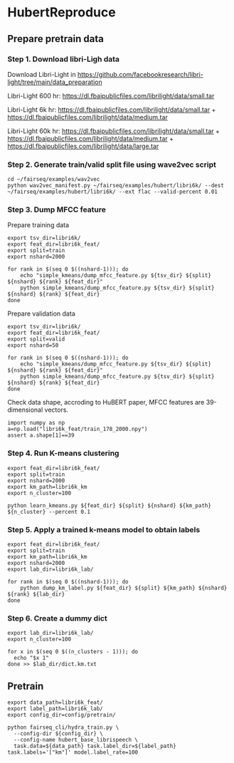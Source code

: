 # HubertReproduce

## Prepare pretrain data

### Step 1. Download libri-Ligh data

Download Libri-Light in https://github.com/facebookresearch/libri-light/tree/main/data_preparation

Libri-Light 600 hr: https://dl.fbaipublicfiles.com/librilight/data/small.tar

Libri-Light 6k hr: https://dl.fbaipublicfiles.com/librilight/data/small.tar + https://dl.fbaipublicfiles.com/librilight/data/medium.tar

Libri-Light 60k hr: https://dl.fbaipublicfiles.com/librilight/data/small.tar + https://dl.fbaipublicfiles.com/librilight/data/medium.tar + https://dl.fbaipublicfiles.com/librilight/data/large.tar

### Step 2. Generate train/valid split file using wave2vec script

```
cd ~/fairseq/examples/wav2vec
python wav2vec_manifest.py ~/fairseq/examples/hubert/libri6k/ --dest ~/fairseq/examples/hubert/libri6k/ --ext flac --valid-percent 0.01
```

### Step 3. Dump MFCC feature

Prepare training data

```
export tsv_dir=libri6k/
export feat_dir=libri6k_feat/
export split=train
export nshard=2000

for rank in $(seq 0 $((nshard-1))); do
	echo "simple_kmeans/dump_mfcc_feature.py ${tsv_dir} ${split} ${nshard} ${rank} ${feat_dir}"
	python simple_kmeans/dump_mfcc_feature.py ${tsv_dir} ${split} ${nshard} ${rank} ${feat_dir}
done
```

Prepare validation data 

```
export tsv_dir=libri6k/
export feat_dir=libri6k_feat/
export split=valid
export nshard=50

for rank in $(seq 0 $((nshard-1))); do
	echo "simple_kmeans/dump_mfcc_feature.py ${tsv_dir} ${split} ${nshard} ${rank} ${feat_dir}"
	python simple_kmeans/dump_mfcc_feature.py ${tsv_dir} ${split} ${nshard} ${rank} ${feat_dir}
done
```

Check data shape, accroding to HuBERT paper, MFCC features are 39-dimensional vectors.

```
import numpy as np
a=np.load("libri6k_feat/train_178_2000.npy")
assert a.shape[1]==39
```

### Step 4. Run K-means clustering

```
export feat_dir=libri6k_feat/
export split=train
export nshard=2000
export km_path=libri6k_km
export n_cluster=100

python learn_kmeans.py ${feat_dir} ${split} ${nshard} ${km_path} ${n_cluster} --percent 0.1
```

### Step 5. Apply a trained k-means model to obtain labels 

```
export feat_dir=libri6k_feat/
export split=train
export km_path=libri6k_km
export nshard=2000
export lab_dir=libri6k_lab/

for rank in $(seq 0 $((nshard-1))); do
	python dump_km_label.py ${feat_dir} ${split} ${km_path} ${nshard} ${rank} ${lab_dir}
done
```

### Step 6. Create a dummy dict

```
export lab_dir=libri6k_lab/
export n_cluster=100

for x in $(seq 0 $((n_clusters - 1))); do
  echo "$x 1"
done >> $lab_dir/dict.km.txt
```

## Pretrain

```
export data_path=libri6k_feat/
export label_path=libri6k_lab/
export config_dir=config/pretrain/

python fairseq_cli/hydra_train.py \
  --config-dir ${config_dir} \
  --config-name hubert_base_librispeech \
  task.data=${data_path} task.label_dir=${label_path} task.labels='["km"]' model.label_rate=100
```